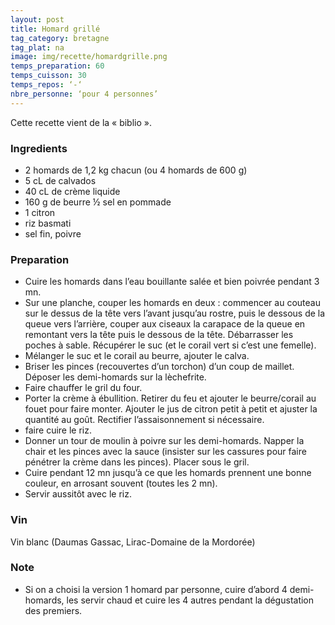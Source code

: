 ```yaml
---
layout: post
title: Homard grillé 
tag_category: bretagne
tag_plat: na
image: img/recette/homardgrille.png
temps_preparation: 60
temps_cuisson: 30
temps_repos: ‘-‘
nbre_personne: ‘pour 4 personnes’
---
```

Cette recette vient de la « biblio ».

### Ingredients
* 2 homards de 1,2 kg chacun (ou 4 homards de 600 g)
* 5 cL de calvados
* 40 cL de crème liquide
* 160 g de beurre ½ sel en pommade
* 1 citron
* riz basmati 
* sel fin, poivre

### Preparation
* Cuire les homards dans l’eau bouillante salée et bien poivrée pendant 3 mn.
* Sur une planche, couper les homards en deux : commencer au couteau sur le dessus de la tête vers l’avant jusqu’au rostre, puis le dessous de la queue vers l’arrière, couper aux ciseaux la carapace de la queue en remontant vers la tête puis le dessous de la tête. Débarrasser les poches à sable. Récupérer le suc (et le corail vert si c’est une femelle).
* Mélanger le suc et le corail au beurre, ajouter le calva.
* Briser les pinces (recouvertes d’un torchon) d’un coup de maillet. Déposer les demi-homards sur la lèchefrite.
* Faire chauffer le gril du four.
* Porter la crème à ébullition. Retirer du feu et ajouter le beurre/corail au fouet pour faire monter. Ajouter le jus de citron petit à petit et ajuster la quantité au goût. Rectifier l’assaisonnement si nécessaire.
* faire cuire le riz.
* Donner un tour de moulin à poivre sur les demi-homards. Napper la chair et les pinces avec la sauce (insister sur les cassures pour faire pénétrer la crème dans les pinces). Placer sous le gril.
* Cuire pendant 12 mn jusqu’à ce que les homards prennent une bonne couleur, en arrosant souvent (toutes les 2 mn).
* Servir aussitôt avec le riz. 
       
### Vin
Vin blanc (Daumas Gassac, Lirac-Domaine de la Mordorée)

### Note
* Si on a choisi la version 1 homard par personne, cuire d’abord 4 demi-homards, les servir chaud et cuire les 4 autres pendant la dégustation des premiers.

